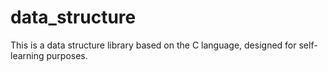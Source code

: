 # data_structure
This is a data structure library based on the C language, designed for self-learning purposes.
